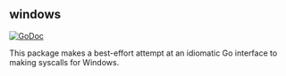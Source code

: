 ## windows

[![GoDoc](https://godoc.org/github.com/mxplusb/windows?status.svg)](https://godoc.org/github.com/mxplusb/windows)

This package makes a best-effort attempt at an idiomatic Go interface to making syscalls for Windows.
